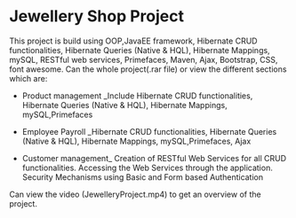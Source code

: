 # Jewellery Shop Project
This project is build using OOP,JavaEE framework, Hibernate CRUD functionalities, Hibernate Queries (Native & HQL), Hibernate Mappings, mySQL,  RESTful web services, Primefaces, Maven, Ajax, Bootstrap, CSS, font awesome. 
Can the whole project(.rar file) or view the different sections which are:

- Product management
  _Include Hibernate CRUD functionalities, Hibernate Queries (Native & HQL), Hibernate Mappings, mySQL,Primefaces
  
- Employee Payroll
  _Hibernate CRUD functionalities, Hibernate Queries (Native & HQL), Hibernate Mappings, mySQL,Primefaces, Ajax
  
- Customer management_ 
  Creation of RESTful Web Services for all CRUD functionalities.
  Accessing the Web Services through the application. 
  Security Mechanisms using Basic and Form based Authentication
  
 Can view the video (JewelleryProject.mp4) to get an overview of the project.

